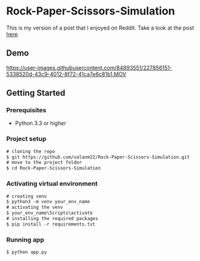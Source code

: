 # Rock-Paper-Scissors-Simulation

This is my version of a post that I enjoyed on Reddit. Take a look at the post [here](https://www.reddit.com/r/oddlysatisfying/comments/zeu2aa/this_round_of_rock_paper_and_scissors/). 

## Demo

https://user-images.githubusercontent.com/84893551/227856151-5338520d-43c9-4012-8f72-41ca7e6c81b1.MOV

## Getting Started 

### Prerequisites

* Python 3.3 or higher

### Project setup

```diff 
# cloning the repo
$ git https://github.com/valanm22/Rock-Paper-Scissors-Simulation.git
# move to the project folder
$ cd Rock-Paper-Scissors-Simulation
```

### Activating virtual environment

```diff
# creating venv
$ python3 -m venv your_env_name
# activating the venv
$ your_env_name\Scripts\activate
# installing the required packages
$ pip install -r requirements.txt
```
    
### Running app

```diff
$ python app.py
```
